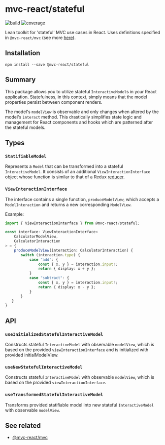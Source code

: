 # mvc-react/stateful

[![build](https://github.com/Grod56/mvc-react/actions/workflows/stateful-build.yml/badge.svg)](https://github.com/Grod56/mvc-react/actions/workflows/stateful-build.yml) [![coverage](https://Grod56.github.io/mvc-react/badges/coverage.svg)](https://github.com/Grod56/mvc-react/actions/workflows/stateful-unit-tests.yml)

Lean toolkit for 'stateful' MVC use cases in React. Uses definitions specified in `@mvc-react/mvc` (see more [here](https://github.com/Grod56/mvc-react/tree/main/packages/mvc#readme)).

## Installation

```console
npm install --save @mvc-react/stateful
```

## Summary

This package allows you to utilize stateful `InteractiveModel`s in your React application. Statefulness, in this context, simply means that the model properties persist between component renders.

The model's `modelView` is observable and only changes when altered by the model's `interact` method. This drastically simplifies state logic and management for React components and hooks which are patterned after the stateful models.

## Types

### `StatifiableModel`

Represents a `Model` that can be transformed into a stateful `InteractiveModel`. It consists of an additional `ViewInteractionInterface` object whose function is similar to that of a Redux [reducer](https://redux.js.org/tutorials/fundamentals/part-3-state-actions-reducers#writing-reducers).

### `ViewInteractionInterface`

The interface contains a single function, `produceModelView`, which accepts a `ModelInteraction` and returns a new corresponding `ModelView`.

Example:

```ts
import { ViewInteractionInterface } from @mvc-react/stateful;

const interface: ViewInteractionInterface<
    CalculatorModelView,
    CalculatorInteraction
> = {
    produceModelView(interaction: CalculatorInteraction) {
	   switch (interaction.type) {
		   case "add": {
			   const { x, y } = interaction.input!;
			   return { display: x + y };
		   }
		   case "subtract": {
			   const { x, y } = interaction.input!;
			   return { display: x - y };
		   }
	   }
   }
}
```

## API

### `useInitializedStatefulInteractiveModel`

Constructs stateful `InteractiveModel` with observable `modelView`, which is based on the provided `viewInteractionInterface` and is initialized with provided initialModelView.

### `useNewStatefulInteractiveModel`

Constructs stateful `InteractiveModel` with observable `modelView`, which is based on the provided `viewInteractionInterface`.

### `useTransformedStatefulInteractiveModel`

Transforms provided statifiable model into new stateful `InteractiveModel` with observable `modelView`.

## See related

-   [@mvc-react/mvc](https://github.com/Grod56/mvc-react/tree/main/packages/mvc#readme)
